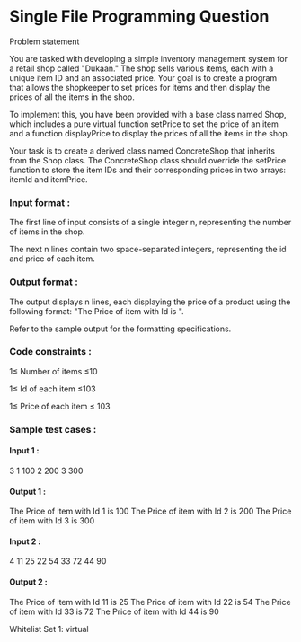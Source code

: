 # Single File Programming Question

Problem statement

You are tasked with developing a simple inventory management system for a retail shop called "Dukaan." The shop sells various items, each with a unique item ID and an associated price. Your goal is to create a program that allows the shopkeeper to set prices for items and then display the prices of all the items in the shop.

To implement this, you have been provided with a base class named Shop, which includes a pure virtual function setPrice to set the price of an item and a function displayPrice to display the prices of all the items in the shop.

Your task is to create a derived class named ConcreteShop that inherits from the Shop class. The ConcreteShop class should override the setPrice function to store the item IDs and their corresponding prices in two arrays: itemId and itemPrice.

### Input format :

The first line of input consists of a single integer n, representing the number of items in the shop.

The next n lines contain two space-separated integers, representing the id and price of each item.

### Output format :

The output displays n lines, each displaying the price of a product using the following format: "The Price of item with Id <itemId> is <itemPrice>".

Refer to the sample output for the formatting specifications.

### Code constraints :

1≤ Number of items ≤10

1≤ Id of each item ≤103

1≤ Price of each item ≤ 103

### Sample test cases :

#### Input 1 :

3
1 100
2 200
3 300

#### Output 1 :

The Price of item with Id 1 is 100
The Price of item with Id 2 is 200
The Price of item with Id 3 is 300

#### Input 2 :

4
11 25
22 54
33 72
44 90

#### Output 2 :

The Price of item with Id 11 is 25
The Price of item with Id 22 is 54
The Price of item with Id 33 is 72
The Price of item with Id 44 is 90

Whitelist
Set 1:
virtual
